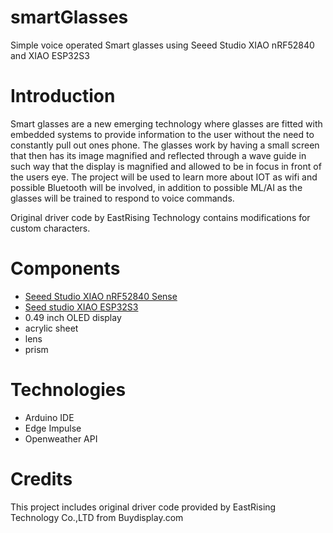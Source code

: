 # smartGlasses
Simple voice operated Smart glasses using Seeed Studio XIAO nRF52840 and XIAO ESP32S3

# Introduction
  Smart glasses are a new emerging technology where glasses are fitted with embedded systems to provide information to the user without the need to constantly pull out ones phone. The glasses work by having a small screen that then has its image magnified and reflected through a wave guide in such way that the display is magnified and allowed to be in focus in front of the users eye. The project will be used to learn more about IOT as wifi and possible Bluetooth will be involved, in addition to possible ML/AI as the glasses will be trained to respond to voice commands.

Original driver code by EastRising Technology contains modifications for custom characters.

# Components
- [Seeed Studio XIAO nRF52840 Sense](https://www.seeedstudio.com/Seeed-XIAO-BLE-Sense-nRF52840-p-5253.html)
- [Seed studio XIAO ESP32S3](https://www.seeedstudio.com/XIAO-ESP32S3-p-5627.html)
- 0.49 inch OLED display
- acrylic sheet
- lens
- prism

# Technologies
- Arduino IDE
- Edge Impulse
- Openweather API

# Credits

This project includes original driver code provided by EastRising Technology Co.,LTD from Buydisplay.com




